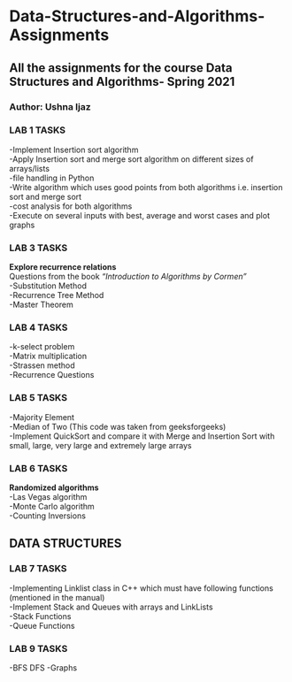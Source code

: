 # Data-Structures-and-Algorithms-Assignments
## All the assignments for the course Data Structures and Algorithms- Spring 2021
### Author: Ushna Ijaz

### LAB 1 TASKS
-Implement Insertion sort algorithm <br >
-Apply Insertion sort and merge sort algorithm on different sizes of arrays/lists <br >
-file handling in Python <br >
-Write algorithm which uses good points from both algorithms i.e. insertion sort and merge sort <br >
-cost analysis for both algorithms <br >
-Execute on several inputs with best, average and worst cases and plot graphs <br >

### LAB 3 TASKS
**Explore recurrence relations** <br >
Questions from the book *“Introduction to Algorithms by Cormen”* <br >
-Substitution Method <br >
-Recurrence Tree Method <br >
-Master Theorem <br >

### LAB 4 TASKS
-k-select problem <br >
-Matrix multiplication <br >
-Strassen method <br >
-Recurrence Questions <br >

### LAB 5 TASKS
-Majority Element <br >
-Median of Two (This code was taken from geeksforgeeks) <br >
-Implement QuickSort and compare it with Merge and Insertion Sort with small, large, very large and extremely large arrays <br >

### LAB 6 TASKS
**Randomized algorithms** <br >
-Las Vegas algorithm <br >
-Monte Carlo algorithm <br >
-Counting Inversions <br >

## DATA STRUCTURES
### LAB 7 TASKS
-Implementing Linklist class in C++ which must have following functions (mentioned in the manual) <br >
-Implement Stack and Queues with arrays and LinkLists <br >
-Stack Functions <br >
-Queue Functions <br >

### LAB 9 TASKS
-BFS DFS
-Graphs

